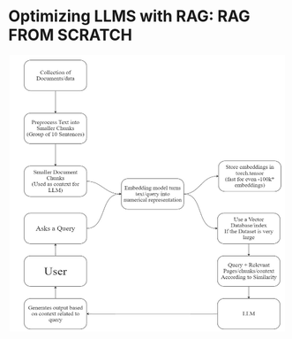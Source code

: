 # Optimizing LLMS with RAG: RAG FROM SCRATCH

<p align="center">
  <img src="RAG.jpg" alt="Basic working" width="500" height="500">
</p>
